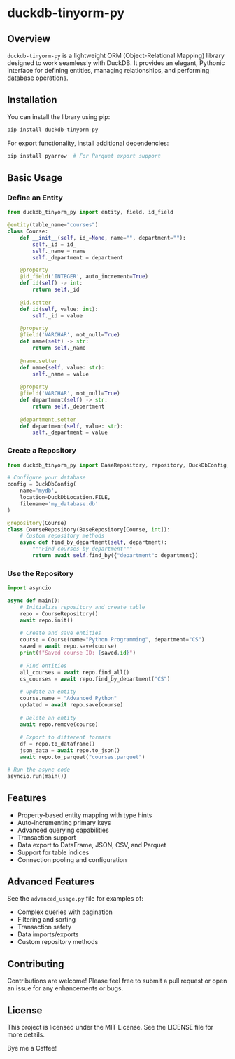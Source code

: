# duckdb-tinyorm-py

## Overview
`duckdb-tinyorm-py` is a lightweight ORM (Object-Relational Mapping) library designed to work seamlessly with DuckDB. It provides an elegant, Pythonic interface for defining entities, managing relationships, and performing database operations.

## Installation
You can install the library using pip:

```bash
pip install duckdb-tinyorm-py
```

For export functionality, install additional dependencies:

```bash
pip install pyarrow  # For Parquet export support
```

## Basic Usage

### Define an Entity
```python
from duckdb_tinyorm_py import entity, field, id_field

@entity(table_name="courses")
class Course:
    def __init__(self, id_=None, name="", department=""):
        self._id = id_
        self._name = name
        self._department = department

    @property
    @id_field('INTEGER', auto_increment=True)
    def id(self) -> int:
        return self._id
    
    @id.setter
    def id(self, value: int):
        self._id = value

    @property
    @field('VARCHAR', not_null=True)
    def name(self) -> str:
        return self._name
        
    @name.setter
    def name(self, value: str):
        self._name = value
        
    @property
    @field('VARCHAR', not_null=True)
    def department(self) -> str:
        return self._department
    
    @department.setter
    def department(self, value: str):
        self._department = value
```

### Create a Repository
```python
from duckdb_tinyorm_py import BaseRepository, repository, DuckDbConfig, DuckDbLocation

# Configure your database
config = DuckDbConfig(
    name='mydb',
    location=DuckDbLocation.FILE,
    filename='my_database.db'
)

@repository(Course)
class CourseRepository(BaseRepository[Course, int]):
    # Custom repository methods
    async def find_by_department(self, department):
        """Find courses by department"""
        return await self.find_by({"department": department})
```

### Use the Repository
```python
import asyncio

async def main():
    # Initialize repository and create table
    repo = CourseRepository()
    await repo.init()
    
    # Create and save entities
    course = Course(name="Python Programming", department="CS")
    saved = await repo.save(course)
    print(f"Saved course ID: {saved.id}")
    
    # Find entities
    all_courses = await repo.find_all()
    cs_courses = await repo.find_by_department("CS")
    
    # Update an entity
    course.name = "Advanced Python"
    updated = await repo.save(course)
    
    # Delete an entity
    await repo.remove(course)
    
    # Export to different formats
    df = repo.to_dataframe()
    json_data = await repo.to_json()
    await repo.to_parquet("courses.parquet")

# Run the async code
asyncio.run(main())
```

## Features
- Property-based entity mapping with type hints
- Auto-incrementing primary keys
- Advanced querying capabilities
- Transaction support
- Data export to DataFrame, JSON, CSV, and Parquet
- Support for table indices
- Connection pooling and configuration

## Advanced Features
See the `advanced_usage.py` file for examples of:
- Complex queries with pagination
- Filtering and sorting
- Transaction safety 
- Data imports/exports
- Custom repository methods

## Contributing
Contributions are welcome! Please feel free to submit a pull request or open an issue for any enhancements or bugs.

## License
This project is licensed under the MIT License. See the LICENSE file for more details.


Bye me a Caffee!